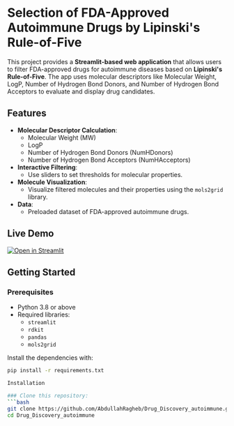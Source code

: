 # Selection of FDA-Approved Autoimmune Drugs by Lipinski's Rule-of-Five

This project provides a **Streamlit-based web application** that allows users to filter FDA-approved drugs for autoimmune diseases based on **Lipinski's Rule-of-Five**. The app uses molecular descriptors like Molecular Weight, LogP, Number of Hydrogen Bond Donors, and Number of Hydrogen Bond Acceptors to evaluate and display drug candidates.

## Features

- **Molecular Descriptor Calculation**:
  - Molecular Weight (MW)
  - LogP
  - Number of Hydrogen Bond Donors (NumHDonors)
  - Number of Hydrogen Bond Acceptors (NumHAcceptors)
- **Interactive Filtering**:
  - Use sliders to set thresholds for molecular properties.
- **Molecule Visualization**:
  - Visualize filtered molecules and their properties using the `mols2grid` library.
- **Data**:
  - Preloaded dataset of FDA-approved autoimmune drugs.

## Live Demo

[![Open in Streamlit](https://static.streamlit.io/badges/streamlit_badge_black_white.svg)](https://huggingface.co/spaces/CureMinds/Autoimmune_Approved_Drugs)

## Getting Started

### Prerequisites

- Python 3.8 or above
- Required libraries:
  - `streamlit`
  - `rdkit`
  - `pandas`
  - `mols2grid`

Install the dependencies with:

```bash
pip install -r requirements.txt

Installation

### Clone this repository:
```bash
git clone https://github.com/AbdullahRagheb/Drug_Discovery_autoimmune.git
cd Drug_Discovery_autoimmune
